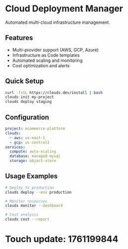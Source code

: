 # Cloud Deployment Manager

Automated multi-cloud infrastructure management.

## Features

- Multi-provider support (AWS, GCP, Azure)
- Infrastructure as Code templates
- Automated scaling and monitoring
- Cost optimization and alerts

## Quick Setup

```bash
curl -fsSL https://clouds.dev/install | bash
clouds init my-project
clouds deploy staging
```

## Configuration

```yaml
project: ecommerce-platform
clouds:
  - aws: us-east-1
  - gcp: us-central1
services:
  compute: auto-scaling
  database: managed-mysql
  storage: object-store
```

## Usage Examples

```bash
# Deploy to production
clouds deploy --env production

# Monitor resources
clouds monitor --dashboard

# Cost analysis
clouds cost --report
```

# Touch update: 1761199844
